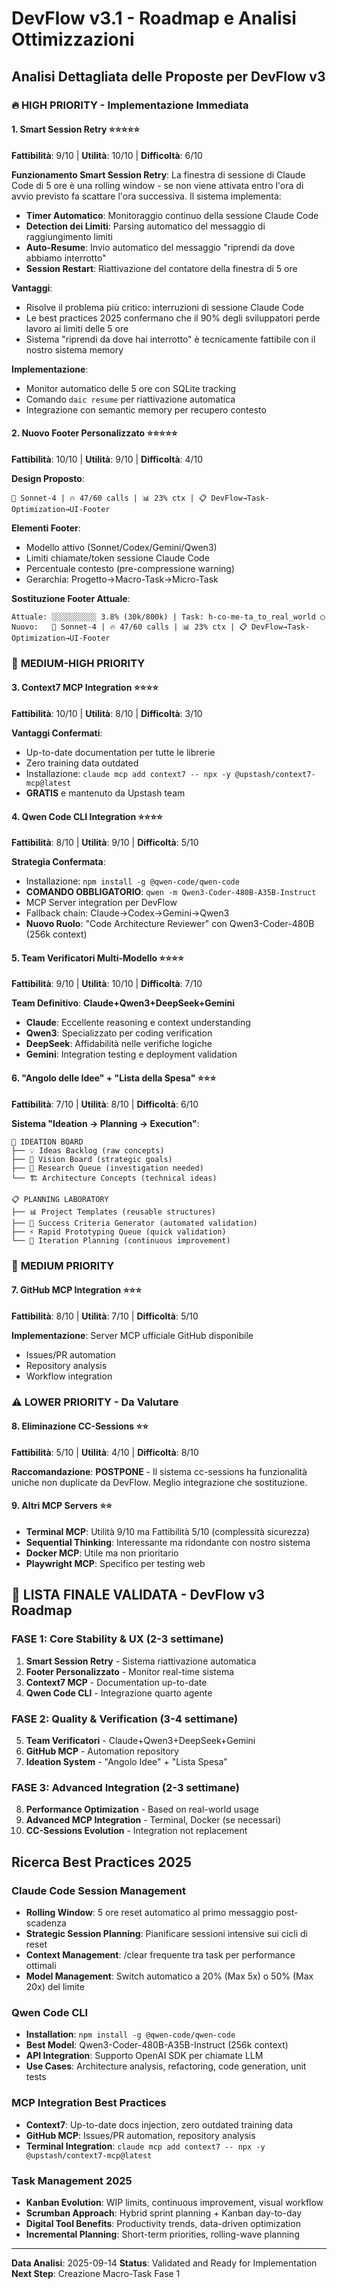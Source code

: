 # DevFlow v3.1 - Roadmap e Analisi Ottimizzazioni

## Analisi Dettagliata delle Proposte per DevFlow v3

### 🔥 **HIGH PRIORITY - Implementazione Immediata**

#### 1. **Smart Session Retry** ⭐⭐⭐⭐⭐
**Fattibilità**: 9/10 | **Utilità**: 10/10 | **Difficoltà**: 6/10

**Funzionamento Smart Session Retry**:
La finestra di sessione di Claude Code di 5 ore è una rolling window - se non viene attivata entro l'ora di avvio previsto fa scattare l'ora successiva. Il sistema implementa:

- **Timer Automatico**: Monitoraggio continuo della sessione Claude Code
- **Detection dei Limiti**: Parsing automatico del messaggio di raggiungimento limiti
- **Auto-Resume**: Invio automatico del messaggio "riprendi da dove abbiamo interrotto"
- **Session Restart**: Riattivazione del contatore della finestra di 5 ore

**Vantaggi**:
- Risolve il problema più critico: interruzioni di sessione Claude Code
- Le best practices 2025 confermano che il 90% degli sviluppatori perde lavoro ai limiti delle 5 ore
- Sistema "riprendi da dove hai interrotto" è tecnicamente fattibile con il nostro sistema memory

**Implementazione**:
- Monitor automatico delle 5 ore con SQLite tracking
- Comando `daic resume` per riattivazione automatica
- Integrazione con semantic memory per recupero contesto

#### 2. **Nuovo Footer Personalizzato** ⭐⭐⭐⭐⭐
**Fattibilità**: 10/10 | **Utilità**: 9/10 | **Difficoltà**: 4/10

**Design Proposto**:
```
🧠 Sonnet-4 | 🔥 47/60 calls | 📊 23% ctx | 📋 DevFlow→Task-Optimization→UI-Footer
```

**Elementi Footer**:
- Modello attivo (Sonnet/Codex/Gemini/Qwen3)
- Limiti chiamate/token sessione Claude Code
- Percentuale contesto (pre-compressione warning)
- Gerarchia: Progetto→Macro-Task→Micro-Task

**Sostituzione Footer Attuale**:
```
Attuale: ░░░░░░░░░░ 3.8% (30k/800k) | Task: h-co-me-ta_to_real_world ◯
Nuovo:   🧠 Sonnet-4 | 🔥 47/60 calls | 📊 23% ctx | 📋 DevFlow→Task-Optimization→UI-Footer
```

### 🚀 **MEDIUM-HIGH PRIORITY**

#### 3. **Context7 MCP Integration** ⭐⭐⭐⭐
**Fattibilità**: 10/10 | **Utilità**: 8/10 | **Difficoltà**: 3/10

**Vantaggi Confermati**:
- Up-to-date documentation per tutte le librerie
- Zero training data outdated
- Installazione: `claude mcp add context7 -- npx -y @upstash/context7-mcp@latest`
- **GRATIS** e mantenuto da Upstash team

#### 4. **Qwen Code CLI Integration** ⭐⭐⭐⭐
**Fattibilità**: 8/10 | **Utilità**: 9/10 | **Difficoltà**: 5/10

**Strategia Confermata**:
- Installazione: `npm install -g @qwen-code/qwen-code`
- **COMANDO OBBLIGATORIO**: `qwen -m Qwen3-Coder-480B-A35B-Instruct`
- MCP Server integration per DevFlow
- Fallback chain: Claude→Codex→Gemini→Qwen3
- **Nuovo Ruolo**: "Code Architecture Reviewer" con Qwen3-Coder-480B (256k context)

#### 5. **Team Verificatori Multi-Modello** ⭐⭐⭐⭐
**Fattibilità**: 9/10 | **Utilità**: 10/10 | **Difficoltà**: 7/10

**Team Definitivo**: **Claude+Qwen3+DeepSeek+Gemini**
- **Claude**: Eccellente reasoning e context understanding
- **Qwen3**: Specializzato per coding verification
- **DeepSeek**: Affidabilità nelle verifiche logiche
- **Gemini**: Integration testing e deployment validation

#### 6. **"Angolo delle Idee" + "Lista della Spesa"** ⭐⭐⭐
**Fattibilità**: 7/10 | **Utilità**: 8/10 | **Difficoltà**: 6/10

**Sistema "Ideation → Planning → Execution"**:
```
🧠 IDEATION BOARD
├── 💡 Ideas Backlog (raw concepts)
├── 🎯 Vision Board (strategic goals)
├── 🔬 Research Queue (investigation needed)
└── 🏗️ Architecture Concepts (technical ideas)

📋 PLANNING LABORATORY
├── 📊 Project Templates (reusable structures)
├── 🎯 Success Criteria Generator (automated validation)
├── ⚡ Rapid Prototyping Queue (quick validation)
└── 🔄 Iteration Planning (continuous improvement)
```

### 🎯 **MEDIUM PRIORITY**

#### 7. **GitHub MCP Integration** ⭐⭐⭐
**Fattibilità**: 8/10 | **Utilità**: 7/10 | **Difficoltà**: 5/10

**Implementazione**: Server MCP ufficiale GitHub disponibile
- Issues/PR automation
- Repository analysis
- Workflow integration

### ⚠️ **LOWER PRIORITY - Da Valutare**

#### 8. **Eliminazione CC-Sessions** ⭐⭐
**Fattibilità**: 5/10 | **Utilità**: 4/10 | **Difficoltà**: 8/10

**Raccomandazione**: **POSTPONE** - Il sistema cc-sessions ha funzionalità uniche non duplicate da DevFlow. Meglio integrazione che sostituzione.

#### 9. **Altri MCP Servers** ⭐⭐
- **Terminal MCP**: Utilità 9/10 ma Fattibilità 5/10 (complessità sicurezza)
- **Sequential Thinking**: Interessante ma ridondante con nostro sistema
- **Docker MCP**: Utile ma non prioritario
- **Playwright MCP**: Specifico per testing web

## 🎯 **LISTA FINALE VALIDATA - DevFlow v3 Roadmap**

### **FASE 1: Core Stability & UX** (2-3 settimane)
1. **Smart Session Retry** - Sistema riattivazione automatica
2. **Footer Personalizzato** - Monitor real-time sistema
3. **Context7 MCP** - Documentation up-to-date
4. **Qwen Code CLI** - Integrazione quarto agente

### **FASE 2: Quality & Verification** (3-4 settimane)
5. **Team Verificatori** - Claude+Qwen3+DeepSeek+Gemini
6. **GitHub MCP** - Automation repository
7. **Ideation System** - "Angolo Idee" + "Lista Spesa"

### **FASE 3: Advanced Integration** (2-3 settimane)
8. **Performance Optimization** - Based on real-world usage
9. **Advanced MCP Integration** - Terminal, Docker (se necessari)
10. **CC-Sessions Evolution** - Integration not replacement

## Ricerca Best Practices 2025

### Claude Code Session Management
- **Rolling Window**: 5 ore reset automatico al primo messaggio post-scadenza
- **Strategic Session Planning**: Pianificare sessioni intensive sui cicli di reset
- **Context Management**: /clear frequente tra task per performance ottimali
- **Model Management**: Switch automatico a 20% (Max 5x) o 50% (Max 20x) del limite

### Qwen Code CLI
- **Installation**: `npm install -g @qwen-code/qwen-code`
- **Best Model**: Qwen3-Coder-480B-A35B-Instruct (256k context)
- **API Integration**: Supporto OpenAI SDK per chiamate LLM
- **Use Cases**: Architecture analysis, refactoring, code generation, unit tests

### MCP Integration Best Practices
- **Context7**: Up-to-date docs injection, zero outdated training data
- **GitHub MCP**: Issues/PR automation, repository analysis
- **Terminal Integration**: `claude mcp add context7 -- npx -y @upstash/context7-mcp@latest`

### Task Management 2025
- **Kanban Evolution**: WIP limits, continuous improvement, visual workflow
- **Scrumban Approach**: Hybrid sprint planning + Kanban day-to-day
- **Digital Tool Benefits**: Productivity trends, data-driven optimization
- **Incremental Planning**: Short-term priorities, rolling-wave planning

---

**Data Analisi**: 2025-09-14
**Status**: Validated and Ready for Implementation
**Next Step**: Creazione Macro-Task Fase 1